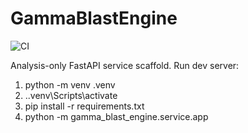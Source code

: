 # GammaBlastEngine

![CI](https://github.com/AmitB298/GammaBlastEngine/actions/workflows/ci.yml/badge.svg)

Analysis-only FastAPI service scaffold.
Run dev server:
1) python -m venv .venv
2) .\.venv\Scripts\activate
3) pip install -r requirements.txt
4) python -m gamma_blast_engine.service.app


<!-- Last CI trigger: 2025-10-29 03:39:25 -->
